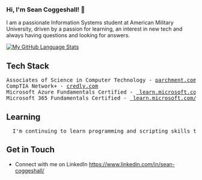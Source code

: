 ### Hi, I'm Sean Coggeshall! 👋

I am a passionate Information Systems student at American Military University, driven by a passion for learning, an interest in new tech and always having questions and looking for answers. 

[![My GitHub Language Stats](https://github-readme-stats.vercel.app/api/top-langs/?username=seancoggs&langs_count=5&theme=tokyonight)]()

## Tech Stack
<pre>
Associates of Science in Computer Technology - <a href="https://www.parchment.com/u/award/33c52572f4ed14862e193473cc78d189">parchment.com </a>
CompTIA Network+ - <a href="https://www.credly.com/badges/43796bca-54f9-4ae3-acc9-d4cd9e54995d/public_url">credly.com</a>
Microsoft Azure Fundamentals Certified - <a href="https://learn.microsoft.com/api/credentials/share/en-us/Sean-5963/A9AB6EDADDADFD1E?sharingId=C2BE394415529A64"> learn.microsoft.com/api/credentials/ </a>
Microsoft 365 Fundamentals Certified - <a href="https://learn.microsoft.com/api/credentials/share/en-us/Sean-5963/697E50C3000A52E8?sharingId=C2BE394415529A64"> learn.microsoft.com/api/credentials/ </a>
</pre>

## Learning
<pre>
  I'm continuing to learn programming and scripting skills through projects and course work on <a href="https://www.freecodecamp.org/seancoggeshall">FreeCodeCamp</a>
</pre>

## Get in Touch

- Connect with me on LinkedIn https://www.linkedin.com/in/sean-coggeshall/


<!--
